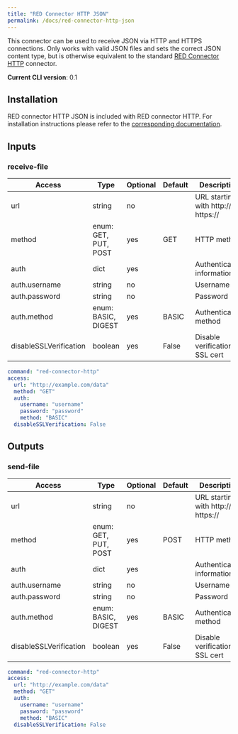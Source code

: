 ```yaml
---
title: "RED Connector HTTP JSON"
permalink: /docs/red-connector-http-json
---
```


This connector can be used to receive JSON via HTTP and HTTPS connections. Only works with valid JSON files and sets the correct JSON content type, but is otherwise equivalent to the standard [RED Connector HTTP](/docs/red-connector-http) connector.

**Current CLI version**: 0.1

## Installation

RED connector HTTP JSON is included with RED connector HTTP. For installation instructions please refer to the [corresponding documentation](/docs/red-connector-http#installation).

## Inputs

### receive-file

| Access | Type | Optional | Default | Description |
| --- | --- | --- | --- | --- |
| url | string | no | | URL starting with http:// or https:// |
| method | enum: GET, PUT, POST | yes | GET | HTTP method  |
| auth | dict | yes | | Authentication information |
| auth.username | string | no | | Username |
| auth.password | string | no | | Password |
| auth.method | enum: BASIC, DIGEST | yes | BASIC | Authentication method |
| disableSSLVerification | boolean | yes | False | Disable verification of SSL cert |


```yaml
command: "red-connector-http"
access:
  url: "http://example.com/data"
  method: "GET"
  auth:
    username: "username"
    password: "password"
    method: "BASIC"
  disableSSLVerification: False
```

## Outputs

### send-file

| Access | Type | Optional | Default | Description |
| --- | --- | --- | --- | --- |
| url | string | no | | URL starting with http:// or https:// |
| method | enum: GET, PUT, POST | yes | POST | HTTP method  |
| auth | dict | yes | | Authentication information |
| auth.username | string | no | | Username |
| auth.password | string | no | | Password |
| auth.method | enum: BASIC, DIGEST | yes | BASIC | Authentication method |
| disableSSLVerification | boolean | yes | False | Disable verification of SSL cert |


```yaml
command: "red-connector-http"
access:
  url: "http://example.com/data"
  method: "GET"
  auth:
    username: "username"
    password: "password"
    method: "BASIC"
  disableSSLVerification: False
```
